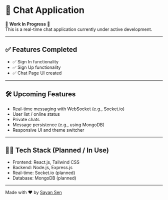 # 💬 Chat Application

🚧 **Work In Progress** 🚧  
This is a real-time chat application currently under active development.

---

## ✅ Features Completed
- ✅ Sign In functionality
- ✅ Sign Up functionality
- ✅ Chat Page UI created

---

## 🛠️ Upcoming Features
- Real-time messaging with WebSocket (e.g., Socket.io)
- User list / online status
- Private chats
- Message persistence (e.g., using MongoDB)
- Responsive UI and theme switcher

---

## 🧑‍💻 Tech Stack (Planned / In Use)
- Frontend: React.js, Tailwind CSS
- Backend: Node.js, Express.js
- Real-time: Socket.io (planned)
- Database: MongoDB (planned)

---

Made with ❤️ by [Sayan Sen](https://github.com/Sayan0361)
